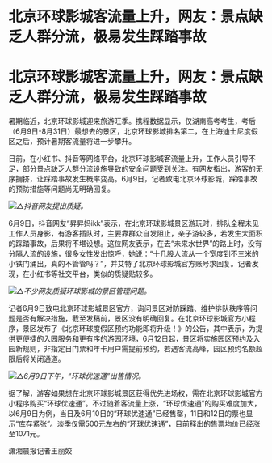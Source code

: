 # 北京环球影城客流量上升，网友：景点缺乏人群分流，极易发生踩踏事故

# 北京环球影城客流量上升，网友：景点缺乏人群分流，极易发生踩踏事故

暑期临近，北京环球影城迎来旅游旺季。携程数据显示，仅湖南高考考生，考后（6月9日-8月31日）最想去的景区，北京环球影城排名第二，在上海迪士尼度假区之后，预计暑期客流量将进一步攀升。

日前，在小红书、抖音等网络平台，北京环球影城客流量上升，工作人员引导不足，部分景点缺乏人群分流设施导致的安全问题受到关注。有网友指出，游客的无序拥挤，让踩踏事故发生概率变高。6月9日，记者致电北京环球影城，踩踏事故的预防措施等问题尚无明确回复。

![](https://inews.gtimg.com/om_bt/Oek61YPgRKdEbgSOqIGjIM2_OiGUnbnFB37nvMPhe7Q8QAA/1000)_△抖音网友提出质疑。_

6月9日，抖音网友“昇昇妈ikk”表示，在北京环球影城景区游玩时，排队全程未见工作人员身影，有游客插队时，主要靠群众自发阻止，亲子游较多，若发生大面积的踩踏事故，后果将不堪设想。这位网友表示，在去“未来水世界”的路上时，没有分隔人流的设施，很多女性发出惊呼，她说：“十几股人流从一个宽度到不三米的小铁门涌出，真的不管管吗？”，并艾特了北京环球影城官方账号求回复。记者发现，在小红书等社交平台，类似的质疑贴较多。

![](https://inews.gtimg.com/om_bt/Ozk3yqBOrPXRaJjEbow5-yg8XnSW0oGZKyifl7ldSnyeMAA/1000)_△不少网友质疑环球影城的景区管理问题。_

记者6月9日致电北京环球影城景区官方，询问景区对防踩踏、维护排队秩序等问题是否有解决措施，截至发稿前，景区没有明确回复。在北京环球影城官方小程序，景区发布了《北京环球度假区预约功能即将升级！》的公告，其中表示，为提供更便捷的入园服务和更有序的游园环境，6月12日起，景区将实施园区预约及入园新规则，非指定日门票和年卡用户需提前预约，若遇客流高峰，园区预约名额超限后将关闭通道。

![](https://inews.gtimg.com/om_bt/O5p0hzohFDBVWIjVDwMucXVE6ogLfKwaQx5k16T6XvI5UAA/1000)_△6月9日下午，“环球优速通”出售情况。_

据了解，游客如果想在北京环球影城景区获得优先进场权，需在北京环球影城官方小程序购买“环球优速通”。不过随着客流量上涨，“环球优速通”的购买难度加大，以6月9日为例，当日及6月10日的“环球优速通”已经售罄，11日和12日的票也显示“库存紧张”。淡季仅需500元左右的“环球优速通”，目前释出的售票均价已经涨至1071元。

潇湘晨报记者王丽姣

